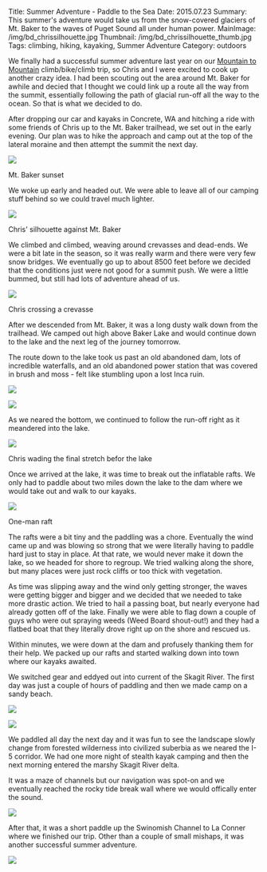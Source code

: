 Title: Summer Adventure - Paddle to the Sea
Date: 2015.07.23
Summary: This summer's adventure would take us from the snow-covered glaciers of Mt. Baker to the waves of Puget Sound all under human power.
MainImage: /img/bd_chrissilhouette.jpg
Thumbnail: /img/bd_chrissilhouette_thumb.jpg
Tags: climbing, hiking, kayaking, Summer Adventure
Category: outdoors

We finally had a successful summer adventure last year on our [Mountain to Mountain][MtToMt] climb/bike/climb trip, so Chris and I were excited to cook up another crazy idea. I had been scouting out the area around Mt. Baker for awhile and decied that I thought we could link up a route all the way from the summit, essentially following the path of glacial run-off all the way to the ocean. So that is what we decided to do.

After dropping our car and kayaks in Concrete, WA and hitching a ride with some friends of Chris up to the Mt. Baker trailhead, we set out in the early evening. Our plan was to hike the approach and camp out at the top of the lateral moraine and then attempt the summit the next day.

<p><img src="/img/outdoors/paddle_to_the_sea/baker_sunset.jpg" class="largeimg" /></p>
Mt. Baker sunset

We woke up early and headed out. We were able to leave all of our camping stuff behind so we could travel much lighter.

<p><img src="/img/outdoors/paddle_to_the_sea/chris_silhouette.jpg" class="largeimg" /></p>
Chris' silhouette against Mt. Baker

We climbed and climbed, weaving around crevasses and dead-ends. We were a bit late in the season, so it was really warm and there were very few snow bridges. We eventually go up to about 8500 feet before we decided that the conditions just were not good for a summit push. We were a little bummed, but still had lots of adventure ahead of us.

<p><img src="/img/outdoors/paddle_to_the_sea/chris_crevasse.jpg" class="largeimg" /></p>
Chris crossing a crevasse

After we descended from Mt. Baker, it was a long dusty walk down from the trailhead. We camped out high above Baker Lake and would continue down to the lake and the next leg of the journey tomorrow.

The route down to the lake took us past an old abandoned dam, lots of incredible waterfalls, and an old abandoned power station that was covered in brush and moss - felt like stumbling upon a lost Inca ruin.

<p><img src="/img/outdoors/paddle_to_the_sea/dam.jpg" class="largeimg" /></p>

<p><img src="/img/outdoors/paddle_to_the_sea/abandoned.jpg" class="largeimg" /></p>

As we neared the bottom, we continued to follow the run-off right as it meandered into the lake.

<p><img src="/img/outdoors/paddle_to_the_sea/chris_wading.jpg" class="largeimg" /></p>
Chris wading the final stretch befor the lake

Once we arrived at the lake, it was time to break out the inflatable rafts. We only had to paddle about two miles down the lake to the dam where we would take out and walk to our kayaks.

<p><img src="/img/outdoors/paddle_to_the_sea/one_man_raft.jpg" class="largeimg" /></p>
One-man raft

The rafts were a bit tiny and the paddling was a chore. Eventually the wind came up and was blowing so strong that we were literally having to paddle hard just to stay in place. At that rate, we would never make it down the lake, so we headed for shore to regroup. We tried walking along the shore, but many places were just rock cliffs or too thick with vegetation.

As time was slipping away and the wind only getting stronger, the waves were getting bigger and bigger and we decided that we needed to take more drastic action. We tried to hail a passing boat, but nearly everyone had already gotten off of the lake. Finally we were able to flag down a couple of guys who were out spraying weeds (Weed Board shout-out!) and they had a flatbed boat that they literally drove right up on the shore and rescued us.

Within minutes, we were down at the dam and profusely thanking them for their help. We packed up our rafts and started walking down into town where our kayaks awaited.

We switched gear and eddyed out into current of the Skagit River. The first day was just a couple of hours of paddling and then we made camp on a sandy beach.

<p><img src="/img/outdoors/paddle_to_the_sea/kayak_camp.jpg" class="largeimg" /></p>

<p><img src="/img/outdoors/paddle_to_the_sea/chris_filtering.jpg" class="largeimg" /></p>

We paddled all day the next day and it was fun to see the landscape slowly change from forested wilderness into civilized suberbia as we neared the I-5 corridor. We had one more night of stealth kayak camping and then the next morning entered the marshy Skagit River delta.

It was a maze of channels but our navigation was spot-on and we eventually reached the rocky tide break wall where we would offically enter the sound.

<p><img src="/img/outdoors/paddle_to_the_sea/hole.jpg" class="largeimg" /></p>

After that, it was a short paddle up the Swinomish Channel to La Conner where we finished our trip. Other than a couple of small mishaps, it was another successful summer adventure.

<p><img src="/img/outdoors/paddle_to_the_sea/end.jpg" class="largeimg" /></p>

[MtToMt]: /summer_adventure_mountain_to_mountain
